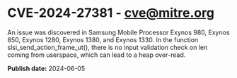 # CVE-2024-27381 - cve@mitre.org

An issue was discovered in Samsung Mobile Processor Exynos 980, Exynos 850, Exynos 1280, Exynos 1380, and Exynos 1330. In the function slsi_send_action_frame_ut(), there is no input validation check on len coming from userspace, which can lead to a heap over-read.

**Publish date:** 2024-06-05

